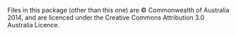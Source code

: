 Files in this package (other than this one) are © Commonwealth of Australia 2014, and are licenced under the
Creative Commons Attribution 3.0 Australia Licence.

